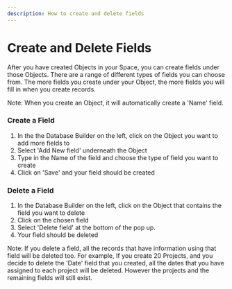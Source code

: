 ```yaml
---
description: How to create and delete fields
---
```


# Create and Delete Fields

After you have created Objects in your Space, you can create fields under those Objects. There are a range of different types of fields you can choose from. The more fields you create under your Object, the more fields you will fill in when you create records. 

Note: When you create an Object, it will automatically create a 'Name' field. 

### Create a Field

1. In the the Database Builder on the left, click on the Object you want to add more fields to
2. Select 'Add New field' underneath the Object
3. Type in the Name of the field and choose the type of field you want to create
4. Click on 'Save' and your field should be created

### Delete a Field

1. In the Database Builder on the left, click on the Object that contains the field you want to delete
2. Click on the chosen field
3. Select 'Delete field' at the bottom of the pop up.
4. Your field should be deleted

Note: If you delete a field, all the records that have information using that field will be deleted too. For example, If you create 20 Projects, and you decide to delete the 'Date' field that you created, all the dates that you have assigned to each project will be deleted. However the projects and the remaining fields will still exist.  


